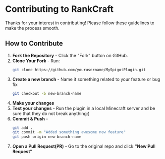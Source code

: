 # Contributing to RankCraft

Thanks for your interest in contributing! Please follow these guidelines to make the process smooth.

## How to Contribute 
1. **Fork the Repository** - Click the "Fork" button on GitHub.
2. **Clone Your Fork** - Run:
   ```sh
   git clone https://github.com/yourusername/MySpigotPlugin.git
3. **Create a new branch** - Name it something related to your feature or bug fix
   ```sh
   git checkout -b new-branch-name
4. **Make your changes**
5. **Test your changes** - Run the plugin in a local Minecraft server and be sure that they do not break anything:)
6. **Commit & Push** -
   ```sh
   git add .
   git commit -m "Added something awesome new feature"
   git push origin new-branch-name
7. **Open a Pull Request(PR)** - Go to the original repo and click **"New Pull Request"**
